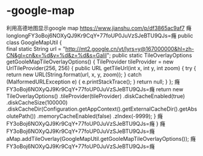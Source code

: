 # -google-map
利用高德地图显示google map
https://www.jianshu.com/p/df3865ac9af7
癃longlongFY3oBoj6NOXyQJ9Kr9CqY+77foUP0JuVzSJeBTU9QJs=癃
public class GoogleMapUtil {          
final static String url = "http://mt2.google.cn/vt/lyrs=y@167000000&hl=zh-CN&gl=cn&x=%d&y=%d&z=%d&s=Galil";
public static TileOverlayOptions getGooleMapTileOverlayOptions() {
        TileProvider tileProvider = new UrlTileProvider(256, 256) {
            public URL getTileUrl(int x, int y, int zoom) {
                try {
                    return new URL(String.format(url, x, y, zoom));
                } catch (MalformedURLException e) {
                    e.printStackTrace();
                }
                return null;
            }
        };
癃FY3oBoj6NOXyQJ9Kr9CqY+77foUP0JuVzSJeBTU9QJs=癃
        return new TileOverlayOptions()
                .tileProvider(tileProvider)
                .diskCacheEnabled(true)
                .diskCacheSize(100000)
                .diskCacheDir(Configuration.getAppContext().getExternalCacheDir().getAbsolutePath())
                .memoryCacheEnabled(false)
                .zIndex(-9999);
    }
    癃FY3oBoj6NOXyQJ9Kr9CqY+77foUP0JuVzSJeBTU9QJs=癃
}
癃FY3oBoj6NOXyQJ9Kr9CqY+77foUP0JuVzSJeBTU9QJs=癃
aMap.addTileOverlay(GoogleMapUtil.getGooleMapTileOverlayOptions());
癃FY3oBoj6NOXyQJ9Kr9CqY+77foUP0JuVzSJeBTU9QJs=癃
